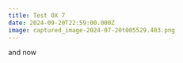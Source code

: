 ```yaml
---
title: Test OX 7
date: 2024-09-20T22:59:00.000Z
image: captured_image-2024-07-20t005529.403.png
---
```

and now
